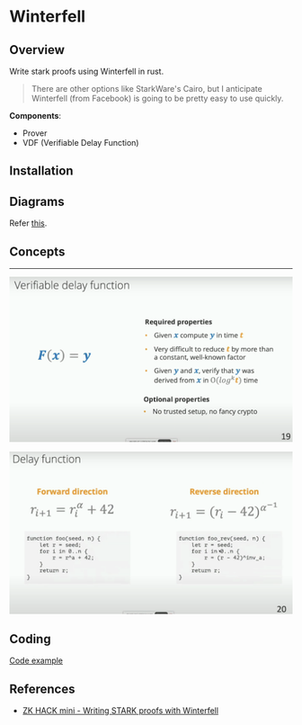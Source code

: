 # Winterfell

## Overview

Write stark proofs using Winterfell in rust.

> There are other options like StarkWare's Cairo, but I anticipate Winterfell (from Facebook) is going to be pretty easy to use quickly.

**Components**:

- Prover
- VDF (Verifiable Delay Function)

## Installation

## Diagrams

Refer [this](./starknet.drawio).

## Concepts

---

![](../../../../img/winterfell_verifyable_delay.png)

![](../../../../img/winterfell_verifyable_delay_function.png)

## Coding

[Code example](../../libs/winterfell/demo)

## References

- [ZK HACK mini - Writing STARK proofs with Winterfell](https://www.youtube.com/watch?v=LBTrX0Ukdvs)
